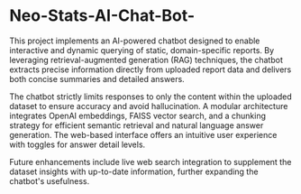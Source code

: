 # Neo-Stats-AI-Chat-Bot-
This project implements an AI-powered chatbot designed to enable interactive and dynamic querying of static, domain-specific reports. By leveraging retrieval-augmented generation (RAG) techniques, the chatbot extracts precise information directly from uploaded report data and delivers both concise summaries and detailed answers.

The chatbot strictly limits responses to only the content within the uploaded dataset to ensure accuracy and avoid hallucination. A modular architecture integrates OpenAI embeddings, FAISS vector search, and a chunking strategy for efficient semantic retrieval and natural language answer generation. The web-based interface offers an intuitive user experience with toggles for answer detail levels.

Future enhancements include live web search integration to supplement the dataset insights with up-to-date information, further expanding the chatbot's usefulness.

